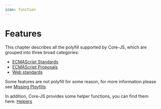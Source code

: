 ```yaml
---
icon: function
---
```


# Features

This chapter describes all the polyfill supported by Core-JS, which are grouped into three broad categories:

- [ECMAScript Standards](es-standard/README.md)
- [ECMAScript Proposals](es-proposal/README.md)
- [Web standards](web-standard/README.md)

Some features are not polyfill for some reason, for more information please see [Missing Ployfills](./missing-polyfills.md)

In addition, Core-JS provides some helper functions, you can find them here: [Helpers](./helper/README.md)
